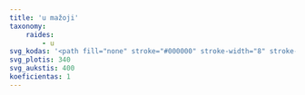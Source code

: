 ```yaml
---
title: 'u mažoji'
taxonomy:
    raides:
        - u
svg_kodas: '<path fill="none" stroke="#000000" stroke-width="8" stroke-linecap="round" stroke-linejoin="round" stroke-miterlimit="10" d="M204.6,183.9c0,0-39.3,76.8-44,90.7c-15.1,45.3,28.8,43.6,64.4-5.5c36-49.6,50-85.3,50-85.3s-35.1,71-40.8,92.2c-5.7,21.2,2.9,62.4,74.2-24"/>'
svg_plotis: 340
svg_aukstis: 400
koeficientas: 1
---
```


